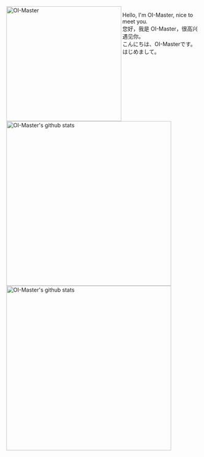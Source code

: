 <img align="left" src="https://cdn.jsdelivr.net/gh/oimasterakioi/oimasterakioi@main/Chino.jpeg" width="300px" alt="OI-Master" title="OI-Master" />

Hello, I'm OI-Master, nice to meet you.\
您好，我是 OI-Master，很高兴遇见你。\
こんにちは、OI-Masterです。はじめまして。

<img src="https://github-readme-stats.vercel.app/api?username=oimasterakioi&show_icons=true" width="430px" alt="OI-Master's github stats" title="OI-Master's github stats" />
<img src="https://github-readme-stats.vercel.app/api/top-langs/?username=oimasterakioi&layout=compact&langs_count=6" width="430px" alt="OI-Master's github stats" title="OI-Master's github stats" />

